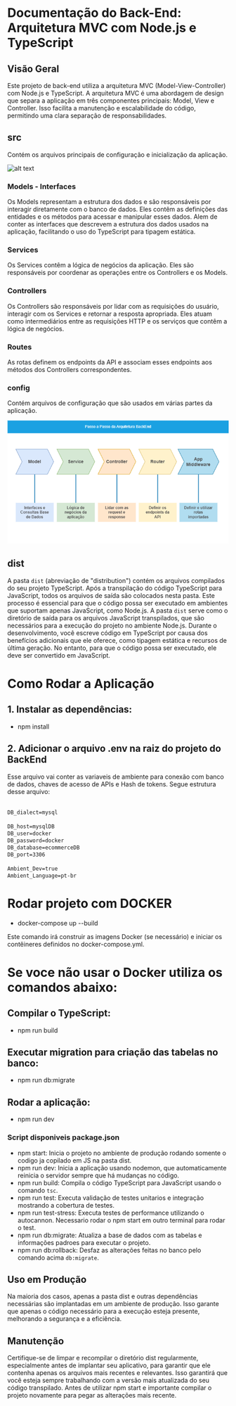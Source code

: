# Documentação do Back-End: Arquitetura MVC com Node.js e TypeScript

## Visão Geral
Este projeto de back-end utiliza a arquitetura MVC (Model-View-Controller) com Node.js e TypeScript. A arquitetura MVC é uma abordagem de design que separa a aplicação em três componentes principais: Model, View e Controller. Isso facilita a manutenção e escalabilidade do código, permitindo uma clara separação de responsabilidades.

## src
Contém os arquivos principais de configuração e inicialização da aplicação.

![alt text](../../Docs/Arquitetura/MVC.drawio.png)

### Models - Interfaces
Os Models representam a estrutura dos dados e são responsáveis por interagir diretamente com o banco de dados. Eles contêm as definições das entidades e os métodos para acessar e manipular esses dados. Alem de conter as interfaces que descrevem a estrutura dos dados usados na aplicação, facilitando o uso do TypeScript para tipagem estática.

### Services
Os Services contêm a lógica de negócios da aplicação. Eles são responsáveis por coordenar as operações entre os Controllers e os Models.

### Controllers
Os Controllers são responsáveis por lidar com as requisições do usuário, interagir com os Services e retornar a resposta apropriada. Eles atuam como intermediários entre as requisições HTTP e os serviços que contêm a lógica de negócios.

### Routes
As rotas definem os endpoints da API e associam esses endpoints aos métodos dos Controllers correspondentes.

### config
Contém arquivos de configuração que são usados em várias partes da aplicação.

![alt text](../Docs/Arquitetura/MVC.drawio.png)

## dist

A pasta `dist` (abreviação de "distribution") contém os arquivos compilados do seu projeto TypeScript. Após a transpilação do código TypeScript para JavaScript, todos os arquivos de saída são colocados nesta pasta. Este processo é essencial para que o código possa ser executado em ambientes que suportam apenas JavaScript, como Node.js. A pasta `dist` serve como o diretório de saída para os arquivos JavaScript transpilados, que são necessários para a execução do projeto no ambiente Node.js. Durante o desenvolvimento, você escreve código em TypeScript por causa dos benefícios adicionais que ele oferece, como tipagem estática e recursos de última geração. No entanto, para que o código possa ser executado, ele deve ser convertido em JavaScript.

# Como Rodar a Aplicação

## 1. Instalar as dependências:
*   npm install

## 2. Adicionar o arquivo .env na raiz do projeto do BackEnd
Esse arquivo vai conter as variaveis de ambiente para conexão com banco de dados, chaves de acesso de APIs e Hash de tokens. Segue estrutura desse arquivo:

```

DB_dialect=mysql

DB_host=mysqlDB
DB_user=docker
DB_password=docker
DB_database=ecommerceDB
DB_port=3306

Ambient_Dev=true
Ambient_Language=pt-br

```

# Rodar projeto com DOCKER
*   docker-compose up --build

Este comando irá construir as imagens Docker (se necessário) e iniciar os contêineres definidos no docker-compose.yml.

# Se voce não usar o Docker utiliza os comandos abaixo:

## Compilar o TypeScript:
*   npm run build

## Executar migration para criação das tabelas no banco:
*   npm run db:migrate

## Rodar a aplicação:
*   npm run dev

### Script disponiveis package.json

*   npm start: Inicia o projeto no ambiente de produção rodando somente o codigo ja copilado em JS na pasta dist.
*   npm run dev: Inicia a aplicação usando nodemon, que automaticamente reinicia o servidor sempre que há mudanças no código.
*   npm run build: Compila o código TypeScript para JavaScript usando o comando ```tsc```.
*   npm run test: Executa validação de testes unitarios e integração mostrando a cobertura de testes. 
*   npm run test-stress: Executa testes de performance utilizando o autocannon. Necessario rodar o npm start em outro terminal para rodar o test.
*   npm run db:migrate: Atualiza a base de dados com as tabelas e informações padroes para executar o projeto.
*   npm run db:rollback: Desfaz as alterações feitas no banco pelo comando acima ```db:migrate```.

## Uso em Produção

Na maioria dos casos, apenas a pasta dist e outras dependências necessárias são implantadas em um ambiente de produção. Isso garante que apenas o código necessário para a execução esteja presente, melhorando a segurança e a eficiência.

## Manutenção

Certifique-se de limpar e recompilar o diretório dist regularmente, especialmente antes de implantar seu aplicativo, para garantir que ele contenha apenas os arquivos mais recentes e relevantes. Isso garantirá que você esteja sempre trabalhando com a versão mais atualizada do seu código transpilado. Antes de utilizar npm start e importante compilar o projeto novamente para pegar as alterações mais recente.